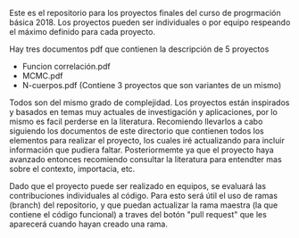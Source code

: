Este es el repositorio para los proyectos finales del curso de progrmación básica 2018. Los proyectos pueden ser individuales o por equipo respeando el máximo definido para cada proyecto.

Hay tres documentos pdf que contienen la descripción de 5 proyectos

 - Funcion correlación.pdf
 - MCMC.pdf
 - N-cuerpos.pdf (Contiene 3 proyectos que son variantes de un mismo)
 
Todos son del mismo grado de complejidad. Los proyectos están inspirados y basados en temas muy actuales de investigación y aplicaciones, por lo mismo es facil perderse en la literatura. Recomiendo llevarlos a cabo siguiendo los documentos de este directorio que contienen todos los elementos para realizar el proyecto, los cuales iré actualizando para incluir información que pudiera faltar. Posteriormemte ya que el proyecto haya avanzado entonces recomiendo consultar la literatura para entendter mas sobre el contexto, importacia, etc. 

Dado que el proyecto puede ser realizado en equipos, se evaluará las contribuciones individuales al código. Para esto será útil el uso de ramas (branch) del repositorio, y que puedan actualizar la rama maestra (la que contiene el código funcional) a traves del botón "pull request" que les aparecerá cuando hayan creado una rama. 






